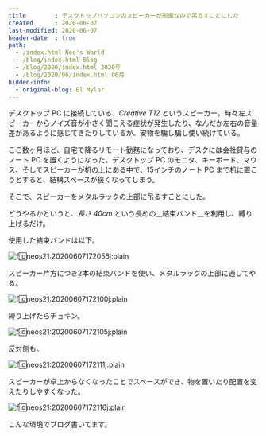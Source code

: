 ```yaml
---
title        : デスクトップパソコンのスピーカーが邪魔なので吊るすことにした
created      : 2020-06-07
last-modified: 2020-06-07
header-date  : true
path:
  - /index.html Neo's World
  - /blog/index.html Blog
  - /blog/2020/index.html 2020年
  - /blog/2020/06/index.html 06月
hidden-info:
  - original-blog: El Mylar
---
```


デスクトップ PC に接続している、_Creative T12_ というスピーカー。時々左スピーカーからノイズ音が小さく聞こえる症状が発生したり、なんだか左右の音量差があるように感じてきたりしているが、安物を騙し騙し使い続けている。

ここ数ヶ月ほど、自宅で降るリモート勤務になっており、デスクには会社貸与のノート PC を置くようになった。デスクトップ PC のモニタ、キーボード、マウス、そしてスピーカーが机の上にある中で、15インチのノート PC まで机に置こうとすると、結構スペースが狭くなってしまう。

そこで、スピーカーをメタルラックの上部に吊るすことにした。

どうやるかというと、_長さ 40cm_ という長めの__結束バンド__を利用し、縛り上げるだけ。

使用した結束バンドは以下。

![f:id:neos21:20200607172056j:plain](https://cdn-ak.f.st-hatena.com/images/fotolife/n/neos21/20200607/20200607172056.jpg "f:id:neos21:20200607172056j:plain")

スピーカー片方につき2本の結束バンドを使い、メタルラックの上部に通してやる。

![f:id:neos21:20200607172100j:plain](https://cdn-ak.f.st-hatena.com/images/fotolife/n/neos21/20200607/20200607172100.jpg "f:id:neos21:20200607172100j:plain")

縛り上げたらチョキン。

![f:id:neos21:20200607172105j:plain](https://cdn-ak.f.st-hatena.com/images/fotolife/n/neos21/20200607/20200607172105.jpg "f:id:neos21:20200607172105j:plain")

反対側も。

![f:id:neos21:20200607172111j:plain](https://cdn-ak.f.st-hatena.com/images/fotolife/n/neos21/20200607/20200607172111.jpg "f:id:neos21:20200607172111j:plain")

スピーカーが卓上からなくなったことでスペースができ、物を置いたり配置を変えたりしやすくなった。

![f:id:neos21:20200607172116j:plain](https://cdn-ak.f.st-hatena.com/images/fotolife/n/neos21/20200607/20200607172116.jpg "f:id:neos21:20200607172116j:plain")

こんな環境でブログ書いてます。
